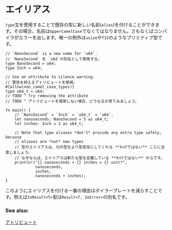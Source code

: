 <!--
# Aliasing
-->
# エイリアス

<!--
The `type` statement can be used to give a new name to an existing type. Types
must have `UpperCamelCase` names, or the compiler will raise a warning. The
exception to this rule are the primitive types: `usize`, `f32`, etc.
-->
`type`文を使用することで既存の型に新しい名前(`alias`)を付けることができます。その場合、名前は`UpperCamelCase`でなくてはなりません。さもなくばコンパイラがエラーを出します。唯一の例外は`usize`や`f32`のようなプリミティブ型です。

```rust,editable
// `NanoSecond` is a new name for `u64`.
// `NanoSecond` を `u64`の別名として使用する。
type NanoSecond = u64;
type Inch = u64;

// Use an attribute to silence warning.
// 警告を抑えるアトリビュートを使用。
#[allow(non_camel_case_types)]
type u64_t = u64;
// TODO ^ Try removing the attribute
// TODO ^ アトリビュートを使用しない場合、どうなるか見てみましょう。

fn main() {
    // `NanoSecond` = `Inch` = `u64_t` = `u64`.
    let nanoseconds: NanoSecond = 5 as u64_t;
    let inches: Inch = 2 as u64_t;

    // Note that type aliases *don't* provide any extra type safety, because
    // aliases are *not* new types
    // 型のエイリアスは、元の型をより型安全にしてくれる **わけではない** ことに注意しましょう。
    // なぜならば、エイリアスは新たな型を定義している **わけではない** からです。
    println!("{} nanoseconds + {} inches = {} unit?",
             nanoseconds,
             inches,
             nanoseconds + inches);
}
```

<!--
The main use of aliases is to reduce boilerplate; for example the `IoResult<T>` type
is an alias for the `Result<T, IoError>` type.
-->
このようにエイリアスを付ける一番の理由はボイラープレートを減らすことです。例えば`IoResult<T>`型は`Result<T, IoError>`の別名です。

### See also:

<!--
[Attributes](../attribute.md)
-->
[アトリビュート](../attribute.md)

